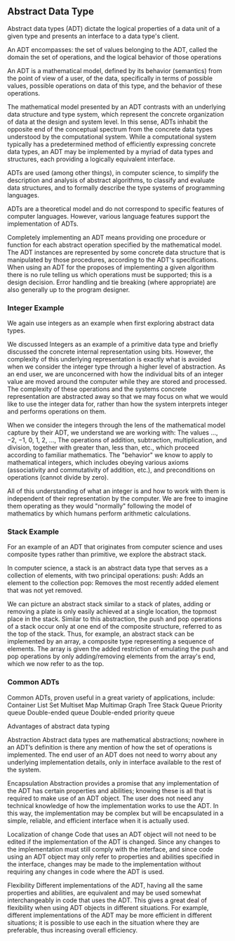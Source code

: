 ## Abstract Data Type
Abstract data types (ADT) dictate the logical properties of a data unit of a  given type and presents an interface to a data type's client.

An ADT encompasses:
	the set of values belonging to the ADT, called the domain
	the set of operations, and the logical behavior of those operations

An ADT is a mathematical model, defined by its behavior (semantics) from the point of view of a user, of the data, specifically in terms of possible values, possible operations on data of this type, and the behavior of these operations.

The mathematical model presented by an ADT contrasts with an underlying data structure and type system, which represent the concrete organization of data at the design and system level. In this sense, ADTs inhabit the opposite end of the conceptual spectrum from the concrete data types understood by the computational system. While a computational system typically has a predetermined method of efficiently expressing concrete data types, an ADT may be implemented by a myriad of data types and structures, each providing a logically equivalent interface.

ADTs are used (among other things), in computer science, to simplify the description and analysis of abstract algorithms, to classify and evaluate data structures, and to formally describe the type systems of programming languages.

ADTs are a theoretical model and do not correspond to specific features of computer languages. However, various language features support the implementation of ADTs.

Completely implementing an ADT means providing one procedure or function for each abstract operation specified by the mathematical model. The ADT instances are represented by some concrete data structure that is manipulated by those procedures, according to the ADT's specifications. When using an ADT for the proposes of implementing a given algorithm there is no rule telling us which operations must be supported; this is a design decision. Error handling and tie breaking (where appropriate) are also generally up to the program designer.


### Integer Example
We again use integers as an example when first exploring abstract data types.

We discussed Integers as an example of a primitive data type and briefly discussed the concrete internal representation using bits. However, the complexity of this underlying representation is exactly what is avoided when we consider the integer type through a higher level of abstraction. As an end user, we are unconcerned with how the individual bits of an integer value are moved around the computer while they are stored and processed. The complexity of these operations and the systems concrete representation are abstracted away so that we may focus on what we would like to use the integer data for, rather than how the system interprets integer and performs operations on them.

When we consider the integers through the lens of the mathematical model capture by their ADT, we understand we are working with:
  The values ..., −2, −1, 0, 1, 2, ...,
  The operations of addition, subtraction, multiplication, and division, together with greater than, less than, etc., which proceed according to familiar mathematics.
  The "behavior" we know to apply to mathematical integers, which includes obeying various axioms (associativity and commutativity of addition, etc.), and preconditions on operations (cannot divide by zero).

All of this understanding of what an integer is and how to work with them is independent of their representation by the computer. We are free to imagine them operating as they would "normally" following the model of mathematics by which humans perform arithmetic calculations.


### Stack Example
For an example of an ADT that originates from computer science and uses composite types rather than primitive, we explore the abstract stack.

In computer science, a stack is an abstract data type that serves as a collection of elements, with two principal operations:
    push:	Adds an element to the collection
    pop:	Removes the most recently added element that was not yet removed.

We can picture an abstract stack similar to a stack of plates, adding or removing a plate is only easily achieved at a single location, the topmost place in the stack. Similar to this abstraction, the push and pop operations of a stack occur only at one end of the composite structure, referred to as the top of the stack.
Thus, for example, an abstract stack can be implemented by an array, a composite type representing a sequence of elements. The array is given the added restriction of emulating the push and pop operations by only adding/removing elements from the array's end, which we now refer to as the top.


### Common ADTs
Common ADTs, proven useful in a great variety of applications, include:
  Container
  List
  Set
  Multiset
  Map
  Multimap
  Graph
  Tree
  Stack
  Queue
  Priority queue
  Double-ended queue
  Double-ended priority queue


Advantages of abstract data typing

Abstraction
Abstract data types are mathematical abstractions; nowhere in an ADT’s definition is there any mention of how the set of operations is implemented. The end user of an ADT does not need to worry about any underlying implementation details, only in interface available to the rest of the system.

Encapsulation
Abstraction provides a promise that any implementation of the ADT has certain properties and abilities; knowing these is all that is required to make use of an ADT object. The user does not need any technical knowledge of how the implementation works to use the ADT. In this way, the implementation may be complex but will be encapsulated in a simple, reliable, and efficient interface when it is actually used.

Localization of change
Code that uses an ADT object will not need to be edited if the implementation of the ADT is changed. Since any changes to the implementation must still comply with the interface, and since code using an ADT object may only refer to properties and abilities specified in the interface, changes may be made to the implementation without requiring any changes in code where the ADT is used.

Flexibility
Different implementations of the ADT, having all the same properties and abilities, are equivalent and may be used somewhat interchangeably in code that uses the ADT. This gives a great deal of flexibility when using ADT objects in different situations. For example, different implementations of the ADT may be more efficient in different situations; it is possible to use each in the situation where they are preferable, thus increasing overall efficiency.
